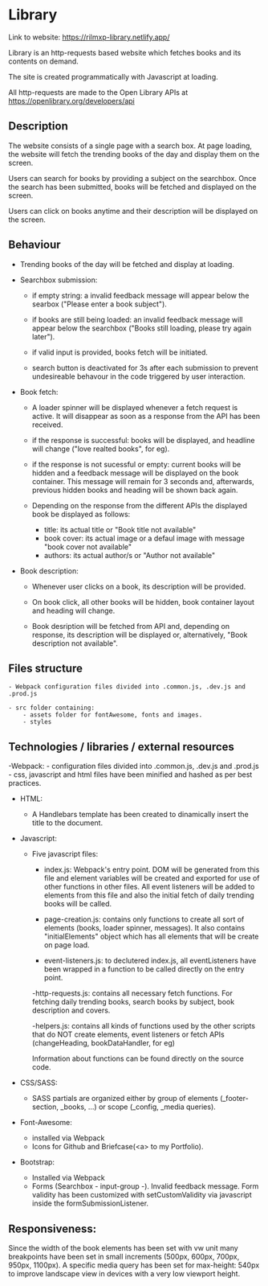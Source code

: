 # Library

Link to website: https://rilmxp-library.netlify.app/

Library is an http-requests based website which fetches books and its contents on demand.

The site is created programmatically with Javascript at loading.

All http-requests are made to the Open Library APIs at https://openlibrary.org/developers/api

## Description

The website consists of a single page with a search box.
At page loading, the website will fetch the trending books of the day and display them on the screen.

Users can search for books by providing a subject on the searchbox. Once the search has been submitted, books will be fetched and displayed on the screen.

Users can click on books anytime and their description will be displayed on the screen.

## Behaviour

- Trending books of the day will be fetched and display at loading.

- Searchbox submission:

  - if empty string: a invalid feedback message will appear below the searbox ("Please enter a book subject").

  - if books are still being loaded: an invalid feedback message will appear below the searchbox ("Books still loading, please try again later").

  - if valid input is provided, books fetch will be initiated.

  - search button is deactivated for 3s after each submission to prevent undesireable behavour in the code triggered by user interaction.

- Book fetch:

  - A loader spinner will be displayed whenever a fetch request is active. It will disappear as soon as a response from the API has been received.

  - if the response is successful: books will be displayed, and headline will change ("love realted books", for eg).

  - if the response is not sucessful or empty: current books will be hidden and a feedback message will be displayed on the book container. This message will remain for 3 seconds and, afterwards, previous hidden books and heading will be shown back again.

  - Depending on the response from the different APIs the displayed book be displayed as follows:

    - title: its actual title or "Book title not available"
    - book cover: its actual image or a defaul image with message "book cover not available"
    - authors: its actual author/s or "Author not available"

- Book description:

  - Whenever user clicks on a book, its description will be provided.

  - On book click, all other books will be hidden, book container layout and heading will change.

  - Book desription will be fetched from API and, depending on response, its description will be displayed or, alternatively, "Book description not available".

## Files structure

    - Webpack configuration files divided into .common.js, .dev.js and .prod.js

    - src folder containing:
        - assets folder for fontAwesome, fonts and images.
        - styles

## Technologies / libraries / external resources

-Webpack: - configuration files divided into .common.js, .dev.js and .prod.js - css, javascript and html files have been minified and hashed as per best practices.

- HTML:

  - A Handlebars template has been created to dinamically insert the title to the document.

- Javascript:

  - Five javascript files:

    - index.js: Webpack's entry point. DOM will be generated from this file and element variables will be created and exported for use of other functions in other files. All event listeners will be added to elements from this file and also the initial fetch of daily trending books will be called.

    - page-creation.js: contains only functions to create all sort of elements (books, loader spinner, messages). It also contains "initialElements" object which has all elements that will be create on page load.

    - event-listeners.js: to declutered index.js, all eventListeners have been wrapped in a function to be called directly on the entry point.

    -http-requests.js: contains all necessary fetch functions. For fetching daily trending books, search books by subject, book description and covers.

    -helpers.js: contains all kinds of functions used by the other scripts that do NOT create elements, event listeners or fetch APIs (changeHeading, bookDataHandler, for eg)

    Information about functions can be found directly on the source code.

- CSS/SASS:

  - SASS partials are organized either by group of elements (\_footer-section, \_books, ...) or scope (\_config, \_media queries).

- Font-Awesome:

  - installed via Webpack
  - Icons for Github and Briefcase(&lt;a&gt; to my Portfolio).

- Bootstrap:
  - Installed via Webpack
  - Forms (Searchbox - input-group -). Invalid feedback message. Form validity has been customized with setCustomValidity via javascript inside the formSubmissionListener.

## Responsiveness:

Since the width of the book elements has been set with vw unit many breakpoints have been set in small increments (500px, 600px, 700px, 950px, 1100px). A specific media query has been set for max-height: 540px to improve landscape view in devices with a very low viewport height.
